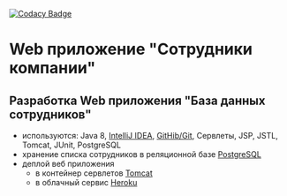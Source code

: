[![Codacy Badge](https://api.codacy.com/project/badge/Grade/3b83b4a06246473f92be693e02d1a103)](https://www.codacy.com/app/AlexeyKorban/employees?utm_source=github.com&amp;utm_medium=referral&amp;utm_content=AlexeyKorban/employees&amp;utm_campaign=Badge_Grade)
# Web приложение "Сотрудники компании"

## Разработка Web приложения "База данных сотрудников"
  -  используются: Java 8, <a href="https://zeroturnaround.com/rebellabs/java-tools-and-technologies-landscape-2016-trends/#java-ides-adoption">IntelliJ IDEA</a>,
    <a href="https://zeroturnaround.com/rebellabs/java-tools-and-technologies-landscape-2016-trends/#java-vcs-adoption">GitHib/Git</a>, Сервлеты, JSP, JSTL, Tomcat, JUnit, PostgreSQL
  - хранение списка сотрудников в реляционной базе <a href="https://ru.wikipedia.org/wiki/PostgreSQL">PostgreSQL</a>
  -  деплой веб приложения
     - в контейнер сервлетов <a href="http://tomcat.apache.org/">Tomcat</a>
     - в облачный сервис <a href="https://www.heroku.com/">Heroku</a>